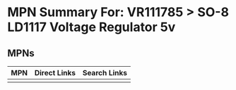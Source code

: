 



# MPN Summary For: VR111785 > SO-8 LD1117 Voltage Regulator 5v

## MPNs
  

|MPN|Direct Links|Search Links|
| :--- | :--- | :--- |
||||
